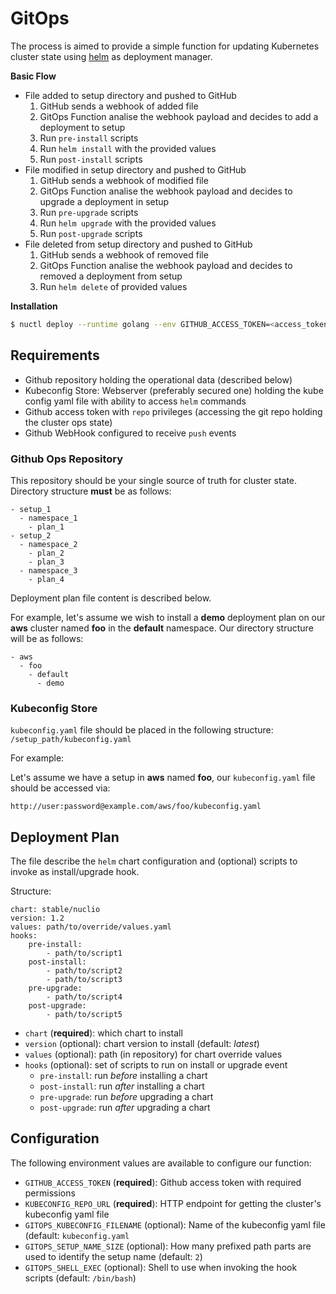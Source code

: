 # GitOps

The process is aimed to provide a simple function for updating Kubernetes cluster state using [helm](https://github.com/kubernetes/helm) as deployment manager.

**Basic Flow**

- File added to setup directory and pushed to GitHub
  1. GitHub sends a webhook of added file
  2. GitOps Function analise the webhook payload and decides to add a deployment to setup
  3. Run `pre-install` scripts
  4. Run `helm install` with the provided values
  5. Run `post-install` scripts
- File modified in setup directory and pushed to GitHub
  1. GitHub sends a webhook of modified file
  2. GitOps Function analise the webhook payload and decides to upgrade a deployment in setup
  3. Run `pre-upgrade` scripts
  4. Run `helm upgrade` with the provided values
  5. Run `post-upgrade` scripts
- File deleted from setup directory and pushed to GitHub
  1. GitHub sends a webhook of removed file
  2. GitOps Function analise the webhook payload and decides to removed a deployment from setup
  3. Run `helm delete` of provided values

**Installation**

```bash
$ nuctl deploy --runtime golang --env GITHUB_ACCESS_TOKEN=<access_token>,KUBECONFIG_REPO_URL="http://username:password@example.com" --path /path/to/gitops gitops
```

## Requirements

- Github repository holding the operational data (described below)
- Kubeconfig Store: Webserver (preferably secured one) holding the kube config yaml file with ability to access `helm` commands
- Github access token with `repo` privileges (accessing the git repo holding the cluster ops state)
- Github WebHook configured to receive `push` events

### Github Ops Repository

This repository should be your single source of truth for cluster state. Directory structure **must** be as follows:
```
- setup_1
  - namespace_1
    - plan_1
- setup_2
  - namespace_2
    - plan_2
    - plan_3
  - namespace_3
    - plan_4
```

Deployment plan file content is described below.

For example, let's assume we wish to install a **demo** deployment plan on our **aws** cluster named **foo** in the **default** namespace. Our directory structure will be as follows:

```
- aws
  - foo
    - default
      - demo
```

### Kubeconfig Store

`kubeconfig.yaml` file should be placed in the following structure: `/setup_path/kubeconfig.yaml`

For example:

Let's assume we have a setup in **aws** named **foo**, our `kubeconfig.yaml` file should be accessed via:

```
http://user:password@example.com/aws/foo/kubeconfig.yaml
```

## Deployment Plan

The file describe the `helm` chart configuration and (optional) scripts to invoke as install/upgrade hook.

Structure:
```
chart: stable/nuclio
version: 1.2
values: path/to/override/values.yaml
hooks:
    pre-install:
        - path/to/script1
    post-install:
        - path/to/script2
        - path/to/script3
    pre-upgrade:
        - path/to/script4
    post-upgrade:
        - path/to/script5
```

- `chart` (**required**): which chart to install
- `version` (optional): chart version to install (default: *latest*)
- `values` (optional): path (in repository) for chart override values
- `hooks` (optional): set of scripts to run on install or upgrade event
    - `pre-install`: run *before* installing a chart
    - `post-install`: run *after* installing a chart
    - `pre-upgrade`: run *before* upgrading a chart
    - `post-upgrade`: run *after* upgrading a chart


## Configuration

The following environment values are available to configure our function:

- `GITHUB_ACCESS_TOKEN` (**required**): Github access token with required permissions
- `KUBECONFIG_REPO_URL` (**required**): HTTP endpoint for getting the cluster's kubeconfig yaml file
- `GITOPS_KUBECONFIG_FILENAME` (optional): Name of the kubeconfig yaml file (default: `kubeconfig.yaml`
- `GITOPS_SETUP_NAME_SIZE` (optional): How many prefixed path parts are used to identify the setup name (default: `2`)
- `GITOPS_SHELL_EXEC` (optional): Shell to use when invoking the hook scripts (default: `/bin/bash`)